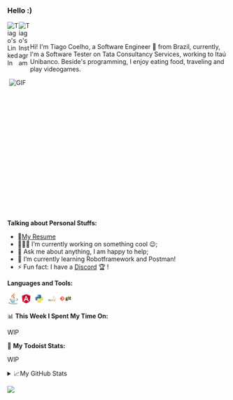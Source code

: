 <!--
**nefestor/nefestor** is a ✨ _special_ ✨ repository because its `README.md` (this file) appears on your GitHub profile.

Here are some ideas to get you started:

- 🔭 I’m currently working on ...
- 🌱 I’m currently learning ...
- 👯 I’m looking to collaborate on ...
- 🤔 I’m looking for help with ...
- 💬 Ask me about ...
- 📫 How to reach me: ...
- 😄 Pronouns: ...
- 
-->

### Hello :)
<a href="https://www.linkedin.com/in/tiago-coelho-cp/">
  <img align="left" alt="Tiago's LinkedIn" width="26px" src="https://cdn.jsdelivr.net/npm/simple-icons@v3/icons/linkedin.svg" />
</a>
<a href="https://www.instagram.com/nefestor/">
  <img align="left" alt="Tiago's Instagram" width="26px" src="https://cdn.jsdelivr.net/npm/simple-icons@v3/icons/instagram.svg" />
</a>

<br />

<br />

Hi! I'm Tiago Coelho, a Software Engineer 🚀 from Brazil, currently, I'm a Software Tester on Tata Consultancy Services, working to Itaú Unibanco. Beside's programming, I enjoy eating food, traveling and play videogames.

  <img align="right" alt="GIF" src="https://github.com/abhisheknaiidu/abhisheknaiidu/blob/master/code.gif?raw=true" width="500" height="320" />
  
**Talking about Personal Stuffs:**

- 📝[My Resume](https://resume.io/r/TtdoYf92O)
- 👨🏽‍💻 I’m currently working on something cool :wink:;
- 💬 Ask me about anything, I am happy to help;
- 🌱 I’m currently learning Robotframework and Postman!
- ⚡ Fun fact: I have a [Discord](https://discord.gg/bQ9gbT7) 🏆 !


**Languages and Tools:**  

<code><img height="26px" src="https://raw.githubusercontent.com/github/explore/80688e429a7d4ef2fca1e82350fe8e3517d3494d/topics/java/java.png"></code>
<code><img height="26px" src="https://raw.githubusercontent.com/github/explore/80688e429a7d4ef2fca1e82350fe8e3517d3494d/topics/angular/angular.png"></code>
<code><img height="26px" src="https://raw.githubusercontent.com/github/explore/80688e429a7d4ef2fca1e82350fe8e3517d3494d/topics/python/python.png"></code>
<code><img height="26px" src="https://raw.githubusercontent.com/github/explore/80688e429a7d4ef2fca1e82350fe8e3517d3494d/topics/mysql/mysql.png"></code>
<code><img height="26px" src="https://raw.githubusercontent.com/github/explore/80688e429a7d4ef2fca1e82350fe8e3517d3494d/topics/git/git.png"></code>






📊 **This Week I Spent My Time On:**

WIP

🚧 **My Todoist Stats:**

WIP


<details>
<summary>📈My GitHub Stats</summary>
<center>
<table>
  <tr>
      <td><img width="360px" align="center" src="https://github-readme-stats.vercel.app/api/top-langs/?username=nefestor&hide=html&layout=compact&theme=dracula"/></td>
      <td><img width="400px" align="center" src="https://github-readme-stats.vercel.app/api?username=nefestor&theme=dracula&show_icons=true"/></td>
  </tr>  
</table>
</center>
</details>

![](https://visitor-badge.glitch.me/badge?page_id=nefestor.nefestor)

